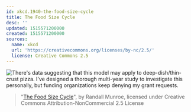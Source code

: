 ```yaml
---
id: xkcd.1940-the-food-size-cycle
title: The Food Size Cycle
desc: ''
updated: 1515571200000
created: 1515571200000
sources:
  name: xkcd
  url: 'https://creativecommons.org/licenses/by-nc/2.5/'
  license: Creative Commons 2.5
---
```

![There's data suggesting that this model may apply to deep-dish/thin-crust pizza. I've designed a thorough multi-year study to investigate this personally, but funding organizations keep denying my grant requests.](https://imgs.xkcd.com/comics/the_food_size_cycle.png)
> "[The Food Size Cycle](https://xkcd.com/1940/)", by Randall Munroe, licensed under Creative Commons Attribution-NonCommercial 2.5 License
